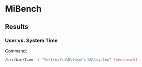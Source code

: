 # MiBench
## Results
### User vs. System Time
Command:
```bash
/usr/bin/time -f "%e\treal\n%U\tuser\n%S\tsystem" [benchmark]
```
